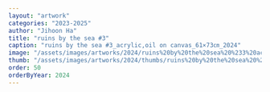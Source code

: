 ```yaml
---
layout: "artwork"
categories: "2023-2025"
author: "Jihoon Ha"
title: "ruins by the sea #3"
caption: "ruins by the sea #3_acrylic,oil on canvas_61×73㎝_2024"
image: "/assets/images/artworks/2024/ruins%20by%20the%20sea%20%233%20acrylic%2Coil%20on%20canvas%2061x73cm%202024.jpg"
thumb: "/assets/images/artworks/2024/thumbs/ruins%20by%20the%20sea%20%233%20acrylic%2Coil%20on%20canvas%2061x73cm%202024.jpg"
order: 50
orderByYear: 2024
---
```

